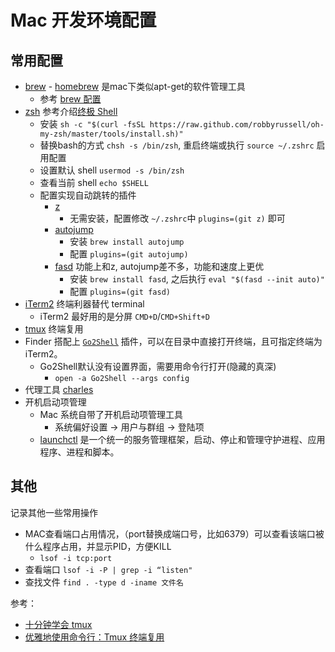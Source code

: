 # Mac 开发环境配置

## 常用配置

- [brew](https://brew.sh/) - [homebrew](https://github.com/Homebrew/homebrew) 是mac下类似apt-get的软件管理工具
  - 参考 [brew 配置](./brew.html)
- [zsh](https://ohmyz.sh/) 参考介绍[终极 Shell](https://zhuanlan.zhihu.com/p/19556676)
  - 安装 `sh -c "$(curl -fsSL https://raw.github.com/robbyrussell/oh-my-zsh/master/tools/install.sh)"`
  - 替换bash的方式 `chsh -s /bin/zsh`, 重启终端或执行 `source ~/.zshrc` 启用配置
  - 设置默认 shell `usermod -s /bin/zsh`
  - 查看当前 shell `echo $SHELL`
  - 配置实现自动跳转的插件
    - [z](https://github.com/rupa/z)
      - 无需安装，配置修改 `~/.zshrc`中 `plugins=(git z)` 即可
    - [autojump](https://github.com/joelthelion/autojump)
      - 安装 `brew install autojump`
      - 配置 `plugins=(git autojump)`
    - [fasd](https://github.com/clvv/fasd) 功能上和z, autojump差不多，功能和速度上更优
      - 安装 `brew install fasd`, 之后执行 `eval "$(fasd --init auto)"`
      - 配置 `plugins=(git fasd)`
- [iTerm2](https://iterm2.com/) 终端利器替代 terminal
  - iTerm2 最好用的是分屏 `CMD+D`/`CMD+Shift+D`
- [tmux](https://www.cnblogs.com/kaiye/p/6275207.html) 终端复用
- Finder 搭配上 [`Go2Shell`](https://zipzapmac.com/Go2Shell) 插件，可以在目录中直接打开终端，且可指定终端为iTerm2。
  - Go2Shell默认没有设置界面，需要用命令行打开(隐藏的真深)
    - `open -a Go2Shell --args config`
  <!-- ![go2shell-config](../img/go2shell-config.png) -->
- 代理工具 [charles](https://www.charlesproxy.com/)
- 开机启动项管理
  - Mac 系统自带了开机启动项管理工具
    - 系统偏好设置 -> 用户与群组 -> 登陆项
  - [launchctl](https://www.jianshu.com/p/b65c1d339eec) 是一个统一的服务管理框架，启动、停止和管理守护进程、应用程序、进程和脚本。

## 其他

记录其他一些常用操作

- MAC查看端口占用情况，（port替换成端口号，比如6379）可以查看该端口被什么程序占用，并显示PID，方便KILL
  - `lsof -i tcp:port`
- 查看端口 `lsof -i -P | grep -i “listen"`
- 查找文件
  `find . -type d -iname 文件名`

参考：

- [十分钟学会 tmux](https://www.cnblogs.com/kaiye/p/6275207.html)
- [优雅地使用命令行：Tmux 终端复用](https://harttle.land/2015/11/06/tmux-startup.html)
